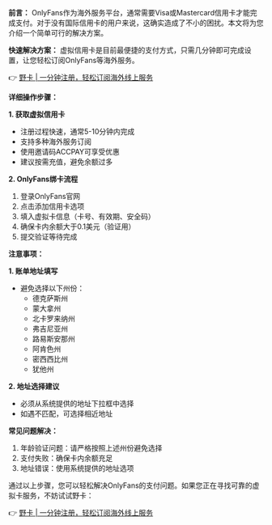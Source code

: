 **前言：**
OnlyFans作为海外服务平台，通常需要Visa或Mastercard信用卡才能完成支付。对于没有国际信用卡的用户来说，这确实造成了不小的困扰。本文将为您介绍一个简单可行的解决方案。

**快速解决方案：**
虚拟信用卡是目前最便捷的支付方式，只需几分钟即可完成设置，让您轻松订阅OnlyFans等海外服务。

👉 [野卡 | 一分钟注册，轻松订阅海外线上服务](https://bit.ly/bewildcard)

**详细操作步骤：**

**1. 获取虚拟信用卡**
- 注册过程快速，通常5-10分钟内完成
- 支持多种海外服务订阅
- 使用邀请码ACCPAY可享受优惠
- 建议按需充值，避免余额过多

**2. OnlyFans绑卡流程**
1. 登录OnlyFans官网
2. 点击添加信用卡选项
3. 填入虚拟卡信息（卡号、有效期、安全码）
4. 确保卡内余额大于0.1美元（验证用）
5. 提交验证等待完成

**注意事项：**

**1. 账单地址填写**
- 避免选择以下州份：
  - 德克萨斯州
  - 蒙大拿州
  - 北卡罗来纳州
  - 弗吉尼亚州
  - 路易斯安那州
  - 阿肯色州
  - 密西西比州
  - 犹他州

**2. 地址选择建议**
- 必须从系统提供的地址下拉框中选择
- 如遇不匹配，可选择相近地址

**常见问题解决：**
1. 年龄验证问题：请严格按照上述州份避免选择
2. 支付失败：确保卡内余额充足
3. 地址错误：使用系统提供的地址选项

通过以上步骤，您可以轻松解决OnlyFans的支付问题。如果您正在寻找可靠的虚拟卡服务，不妨试试野卡：

👉 [野卡 | 一分钟注册，轻松订阅海外线上服务](https://bit.ly/bewildcard)